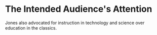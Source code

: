 # The Intended Audience's Attention 

Jones also advocated for instruction in technology and science over education in the classics.